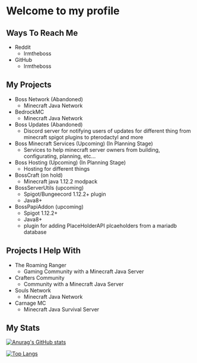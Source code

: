 # Welcome to my profile

## Ways To Reach Me

- Reddit
  - lrmtheboss
- GitHub
  - lrmtheboss

## My Projects

- Boss Network (Abandoned)
  - Minecraft Java Network
- BedrockMC
  - Minecraft Java Network
- Boss Updates (Abandoned)
  - Discord server for notifying users of updates for different thing from minecraft spigot plugins to pterodactyl and more
- Boss Minecraft Services (Upcoming) (In Planning Stage)
  - Services to help minecraft server owners from building, configurating, planning, etc...
- Boss Hosting (Upcoming) (In Planning Stage)
  - Hosting for different things
- BossCraft (on hold)
  - Minecraft java 1.12.2 modpack
- BossServerUtils (upcoming)
  - Spigot/Bungeecord 1.12.2+ plugin
  - Java8+
- BossPapiAddon (upcoming)
  - Spigot 1.12.2+
  - Java8+
  - plugin for adding PlaceHolderAPI plcaeholders from a mariadb database

## Projects I Help With

- The Roaming Ranger
  - Gaming Community with a Minecraft Java Server
- Crafters Community
  - Community with a Minecraft Java Server
- Souls Network
  - Minecraft Java Network
- Carnage MC
  - Minecraft Java Survival Server

## My Stats

[![Anurag's GitHub stats](https://github-readme-stats.vercel.app/api?username=lrmtheboss&count_private=true&show_icons=true&theme=onedark)](https://github.com/anuraghazra/github-readme-stats)

[![Top Langs](https://github-readme-stats.vercel.app/api/top-langs/?username=lrmtheboss&theme=onedark&layout=compact)](https://github.com/anuraghazra/github-readme-stats)
<!--
**lrmtheboss/lrmtheboss** is a ✨ _special_ ✨ repository because its `README.md` (this file) appears on your GitHub profile.

Here are some ideas to get you started:

- 🔭 I’m currently working on ...
- 🌱 I’m currently learning ...
- 👯 I’m looking to collaborate on ...
- 🤔 I’m looking for help with ...
- 💬 Ask me about ...
- 📫 How to reach me: ...
- 😄 Pronouns: ...
- ⚡ Fun fact: ...
-->
